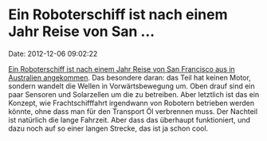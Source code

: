 Ein Roboterschiff ist nach einem Jahr Reise von San \...
========================================================

Date: 2012-12-06 09:02:22

[Ein Roboterschiff ist nach einem Jahr Reise von San Francisco aus in
Australien angekommen](http://www.bbc.co.uk/news/technology-20612140).
Das besondere daran: das Teil hat keinen Motor, sondern wandelt die
Wellen in Vorwärtsbewegung um. Oben drauf sind ein paar Sensoren und
Solarzellen um die zu betreiben. Aber letztlich ist das ein Konzept, wie
Frachtschifffahrt irgendwann von Robotern betrieben werden könnte, ohne
dass man für den Transport Öl verbrennen muss. Der Nachteil ist
natürlich die lange Fahrzeit. Aber dass das überhaupt funktioniert, und
dazu noch auf so einer langen Strecke, das ist ja schon cool.
